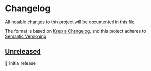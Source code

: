 # Changelog

All notable changes to this project will be documented in this file.

The format is based on [Keep a Changelog](https://keepachangelog.com/en/1.1.0/),
and this project adheres to [Semantic Versioning](https://semver.org/spec/v2.0.0.html).

## [Unreleased]

🚀 Initial release

<br>

[unreleased]: https://github.com/an-anime-team/sleepy-launcher/compare/1.0.0...next
[1.0.0]: https://github.com/an-anime-team/sleepy-launcher/releases/tag/1.0.0
